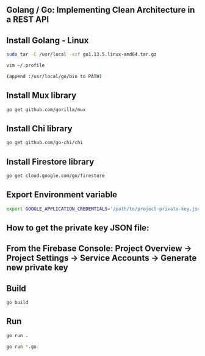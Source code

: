 ## Golang / Go: Implementing Clean Architecture in a REST API

## Install Golang - Linux

```bash
sudo tar -C /usr/local -xzf go1.13.5.linux-amd64.tar.gz

vim ~/.profile

(append :/usr/local/go/bin to PATH)
```

## Install Mux library

```bash
go get github.com/gorilla/mux
```

## Install Chi library
```bash
go get github.com/go-chi/chi
```

## Install Firestore library

```bash
go get cloud.google.com/go/firestore
```

## Export Environment variable 

```bash
export GOOGLE_APPLICATION_CREDENTIALS='/path/to/project-private-key.json'
```

## How to get the private key JSON file:
## From the Firebase Console: Project Overview -> Project Settings -> Service Accounts -> Generate new private key

## Build

```bash
go build
```

## Run

```bash
go run .
```

```bash
go run *.go
```
